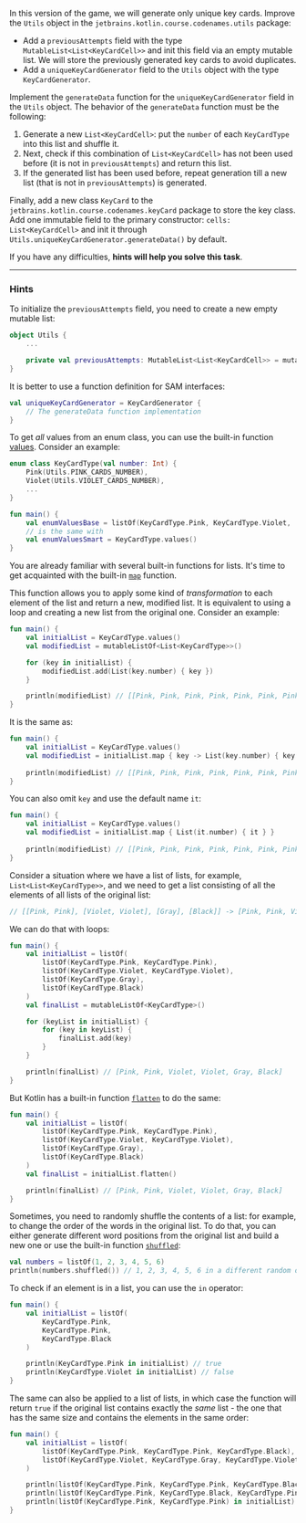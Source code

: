 In this version of the game, we will generate only unique key cards.
Improve the `Utils` object in the `jetbrains.kotlin.course.codenames.utils` package:

- Add a `previousAttempts` field with the type `MutableList<List<KeyCardCell>>` 
and init this field via an empty mutable list. We will store the previously generated key cards to avoid duplicates.
- Add a `uniqueKeyCardGenerator` field to the `Utils` object with the type `KeyCardGenerator`.

Implement the `generateData` function for the `uniqueKeyCardGenerator` field in the `Utils` object.
The behavior of the `generateData` function must be the following:
1) Generate a new `List<KeyCardCell>`: put the `number` of each `KeyCardType` into this list and shuffle it.
2) Next, check if this combination of `List<KeyCardCell>` has not been used before (it is not in `previousAttempts`) and return this list.
3) If the generated list has been used before, repeat generation till a new list (that is not in `previousAttempts`) is generated.

Finally, add a new class `KeyCard` to the `jetbrains.kotlin.course.codenames.keyCard` package to store the key class.
Add one immutable field to the primary constructor: `cells: List<KeyCardCell>` and init it through `Utils.uniqueKeyCardGenerator.generateData()` by default.

If you have any difficulties, **hints will help you solve this task**.

----

### Hints

<div class="hint" title="Empty mutable list initialization">

To initialize the `previousAttempts` field, you need to create a new empty mutable list:
```kotlin
object Utils {
    ...

    private val previousAttempts: MutableList<List<KeyCardCell>> = mutableListOf()
}
```
</div>

<div class="hint" title="Function definition of the SAM interfaces">

It is better to use a function definition for SAM interfaces:
```kotlin
val uniqueKeyCardGenerator = KeyCardGenerator {
    // The generateData function implementation
}
```
</div>


<div class="hint" title="How to get all values from an enum class?">

To get _all_ values from an enum class, you can use the built-in function [values](https://kotlinlang.org/docs/enum-classes.html#working-with-enum-constants).
Consider an example:

```kotlin
enum class KeyCardType(val number: Int) {
    Pink(Utils.PINK_CARDS_NUMBER),
    Violet(Utils.VIOLET_CARDS_NUMBER),
    ...
}

fun main() {
    val enumValuesBase = listOf(KeyCardType.Pink, KeyCardType.Violet, ...)
    // is the same with
    val enumValuesSmart = KeyCardType.values()
}
```
</div>

<div class="hint" title="The map built-in function">

You are already familiar with several built-in functions for lists. 
It's time to get acquainted with the built-in [`map`](https://kotlinlang.org/api/latest/jvm/stdlib/kotlin.collections/map.html) function.

This function allows you to apply some kind of _transformation_ to each element of the list and return a new, modified list. 
It is equivalent to using a loop and creating a new list from the original one. Consider an example:

```kotlin
fun main() {
    val initialList = KeyCardType.values()
    val modifiedList = mutableListOf<List<KeyCardType>>()

    for (key in initialList) {
        modifiedList.add(List(key.number) { key })
    }

    println(modifiedList) // [[Pink, Pink, Pink, Pink, Pink, Pink, Pink, Pink], [Violet, Violet, Violet, Violet, Violet, Violet, Violet, Violet, Violet], [Gray, Gray, Gray, Gray, Gray, Gray, Gray], [Black]]
}
```

It is the same as:

```kotlin
fun main() {
    val initialList = KeyCardType.values()
    val modifiedList = initialList.map { key -> List(key.number) { key } }
    
    println(modifiedList) // [[Pink, Pink, Pink, Pink, Pink, Pink, Pink, Pink], [Violet, Violet, Violet, Violet, Violet, Violet, Violet, Violet, Violet], [Gray, Gray, Gray, Gray, Gray, Gray, Gray], [Black]]
}
```

You can also omit `key` and use the default name `it`:
```kotlin
fun main() {
    val initialList = KeyCardType.values()
    val modifiedList = initialList.map { List(it.number) { it } }
    
    println(modifiedList) // [[Pink, Pink, Pink, Pink, Pink, Pink, Pink, Pink], [Violet, Violet, Violet, Violet, Violet, Violet, Violet, Violet, Violet], [Gray, Gray, Gray, Gray, Gray, Gray, Gray], [Black]]
}
```
</div>

<div class="hint" title="How to flat a list of lists into one list?">

Consider a situation where we have a list of lists, for example, `List<List<KeyCardType>>`, 
and we need to get a list consisting of all the elements of all lists of the original list:
```kotlin
// [[Pink, Pink], [Violet, Violet], [Gray], [Black]] -> [Pink, Pink, Violet, Violet, Gray, Black]
```

We can do that with loops:
```kotlin
fun main() {
    val initialList = listOf(
        listOf(KeyCardType.Pink, KeyCardType.Pink),
        listOf(KeyCardType.Violet, KeyCardType.Violet),
        listOf(KeyCardType.Gray),
        listOf(KeyCardType.Black)
    )
    val finalList = mutableListOf<KeyCardType>()

    for (keyList in initialList) {
        for (key in keyList) {
            finalList.add(key)
        }
    }

    println(finalList) // [Pink, Pink, Violet, Violet, Gray, Black]
}
```

But Kotlin has a built-in function [`flatten`](https://kotlinlang.org/api/latest/jvm/stdlib/kotlin.collections/flatten.html) to do the same:
```kotlin
fun main() {
    val initialList = listOf(
        listOf(KeyCardType.Pink, KeyCardType.Pink),
        listOf(KeyCardType.Violet, KeyCardType.Violet),
        listOf(KeyCardType.Gray),
        listOf(KeyCardType.Black)
    )
    val finalList = initialList.flatten()

    println(finalList) // [Pink, Pink, Violet, Violet, Gray, Black]
}
```
</div>

<div class="hint" title="The `shuffled` built-in function">

Sometimes, you need to randomly shuffle the contents of a list: for example,
to change the order of the words in the original list.
To do that, you can either generate different word positions from the original list and build a new one
or use the built-in function [`shuffled`](https://kotlinlang.org/api/latest/jvm/stdlib/kotlin.collections/shuffled.html):

  ```kotlin
  val numbers = listOf(1, 2, 3, 4, 5, 6)
  println(numbers.shuffled()) // 1, 2, 3, 4, 5, 6 in a different random order
  ```
</div>

<div class="hint" title="How to check if an element is in a list?">

To check if an element is in a list, you can use the `in` operator:
```kotlin
fun main() {
    val initialList = listOf(
        KeyCardType.Pink,
        KeyCardType.Pink,
        KeyCardType.Black
    )

    println(KeyCardType.Pink in initialList) // true
    println(KeyCardType.Violet in initialList) // false
}
```

The same can also be applied to a list of lists, in which case the function will return `true` if the original list contains 
exactly the _same_ list - the one that has the same size and contains the elements in the same order:

```kotlin
fun main() {
    val initialList = listOf(
        listOf(KeyCardType.Pink, KeyCardType.Pink, KeyCardType.Black),
        listOf(KeyCardType.Violet, KeyCardType.Gray, KeyCardType.Violet)
    )

    println(listOf(KeyCardType.Pink, KeyCardType.Pink, KeyCardType.Black) in initialList) // true
    println(listOf(KeyCardType.Pink, KeyCardType.Black, KeyCardType.Pink) in initialList) // false because of the different order
    println(listOf(KeyCardType.Pink, KeyCardType.Pink) in initialList) // false
}
```
</div>
